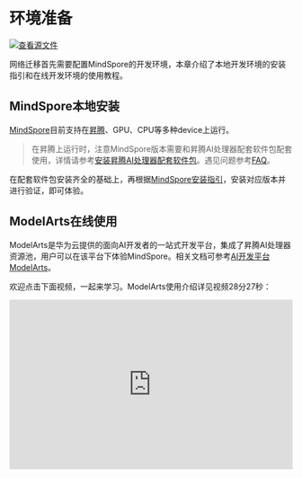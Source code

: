 # 环境准备

[![查看源文件](https://mindspore-website.obs.cn-north-4.myhuaweicloud.com/website-images/master/resource/_static/logo_source.svg)](https://gitee.com/mindspore/docs/blob/master/docs/mindspore/source_zh_cn/migration_guide/enveriment_preparation.md)

网络迁移首先需要配置MindSpore的开发环境，本章介绍了本地开发环境的安装指引和在线开发环境的使用教程。

## MindSpore本地安装

[MindSpore](https://www.mindspore.cn/tutorials/zh-CN/master/beginner/introduction.html)目前支持在[昇腾](https://e.huawei.com/cn/products/servers/ascend)、GPU、CPU等多种device上运行。

> 在昇腾上运行时，注意MindSpore版本需要和昇腾AI处理器配套软件包配套使用，详情请参考[安装昇腾AI处理器配套软件包](https://www.mindspore.cn/install/#%E5%AE%89%E8%A3%85%E6%98%87%E8%85%BEai%E5%A4%84%E7%90%86%E5%99%A8%E9%85%8D%E5%A5%97%E8%BD%AF%E4%BB%B6%E5%8C%85)。遇见问题参考[FAQ](https://www.mindspore.cn/docs/zh-CN/master/faq/installation.html)。

在配套软件包安装齐全的基础上，再根据[MindSpore安装指引](https://www.mindspore.cn/install)，安装对应版本并进行验证，即可体验。

## ModelArts在线使用

ModelArts是华为云提供的面向AI开发者的一站式开发平台，集成了昇腾AI处理器资源池，用户可以在该平台下体验MindSpore。相关文档可参考[AI开发平台ModelArts](https://support.huaweicloud.com/wtsnew-modelarts/index.html)。

欢迎点击下面视频，一起来学习。ModelArts使用介绍详见视频28分27秒：

<div style="position: relative; padding: 30% 45%;">
<iframe style="position: absolute; width: 100%; height: 100%; left: 0; top: 0;" src="https://player.bilibili.com/player.html?aid=814612708&bvid=BV16G4y1a7A8&cid=805013543&page=1&high_quality=1&&danmaku=1" scrolling="no" border="0" frameborder="no" framespacing="0" allowfullscreen="true"></iframe>
</div>
